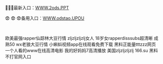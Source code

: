 <p>
	💬💬💬最新入口：<a href="http://www.baidu.com/link?url=6MA2SWnO3Raqke39an_0PUxosM6ZrUGzi1BN9tNnlPW&wd">WWW.2ods.PPT</a> 
	<p>
		😨
😨
😨备用入口：<a href="http://www.baidu.com/link?url=6MA2SWnO3Raqke39an_0PUxosM6ZrUGzi1BN9tNnlPW&wd">WWW.odstao.UPOU</a> 
	</p>
	<p>
		<br />
	</p>
	<p>
		欧美最强rapper仙踪林大豆行情
zljzljzljzlj女人
18岁女rapperdisssubs超清晰
成熟50 wx老狼大豆行情
小蝌蚪视频app在线观看免费下载
黑料正能量tttzzz网页
一个人看的www在线高清电影
我的好妈妈7高清播放
美国zljzljzljzlj
166.su 黑料不打官网入口
	</p>
